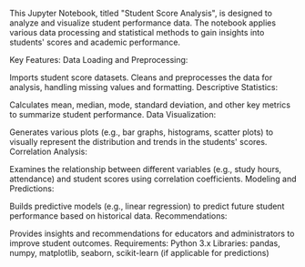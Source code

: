 This Jupyter Notebook, titled "Student Score Analysis", is designed to analyze and visualize student performance data. The notebook applies various data processing and statistical methods to gain insights into students' scores and academic performance.

Key Features:
Data Loading and Preprocessing:

Imports student score datasets.
Cleans and preprocesses the data for analysis, handling missing values and formatting.
Descriptive Statistics:

Calculates mean, median, mode, standard deviation, and other key metrics to summarize student performance.
Data Visualization:

Generates various plots (e.g., bar graphs, histograms, scatter plots) to visually represent the distribution and trends in the students' scores.
Correlation Analysis:

Examines the relationship between different variables (e.g., study hours, attendance) and student scores using correlation coefficients.
Modeling and Predictions:

Builds predictive models (e.g., linear regression) to predict future student performance based on historical data.
Recommendations:

Provides insights and recommendations for educators and administrators to improve student outcomes.
Requirements:
Python 3.x
Libraries: pandas, numpy, matplotlib, seaborn, scikit-learn (if applicable for predictions)
